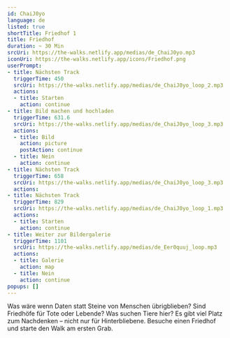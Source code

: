 ```yaml
---
id: ChaiJ0yo
language: de
listed: true
shortTitle: Friedhof 1
title: Friedhof
duration: ~ 30 Min
srcUri: https://the-walks.netlify.app/medias/de_ChaiJ0yo.mp3
iconUri: https://the-walks.netlify.app/icons/Friedhof.png
userPrompt:
- title: Nächsten Track
  triggerTime: 450
  srcUri: https://the-walks.netlify.app/medias/de_ChaiJ0yo_loop_2.mp3
  actions:
  - title: Starten
    action: continue
- title: Bild machen und hochladen
  triggerTime: 631.6
  srcUri: https://the-walks.netlify.app/medias/de_ChaiJ0yo_loop_3.mp3
  actions:
  - title: Bild
    action: picture
    postAction: continue
  - title: Nein
    action: continue
- title: Nächsten Track
  triggerTime: 658
  srcUri: https://the-walks.netlify.app/medias/de_ChaiJ0yo_loop_3.mp3
  actions:
- title: Nächsten Track
  triggerTime: 829
  srcUri: https://the-walks.netlify.app/medias/de_ChaiJ0yo_loop_1.mp3
  actions: 
  - title: Starten
    action: continue
- title: Weiter zur Bildergalerie
  triggerTime: 1101
  srcUri: https://the-walks.netlify.app/medias/de_Eer0quuj_loop.mp3
  actions:
  - title: Galerie
    action: map
  - title: Nein
    action: continue
popups: []
---
```

Was wäre wenn Daten statt Steine von Menschen übrigblieben? Sind Friedhöfe für Tote oder Lebende? Was suchen Tiere hier? Es gibt viel Platz zum Nachdenken – nicht nur für Hinterbliebene. Besuche einen Friedhof und starte den Walk am ersten Grab. 
